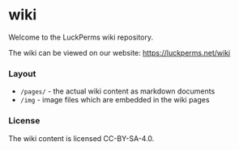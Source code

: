 # wiki

Welcome to the LuckPerms wiki repository.

The wiki can be viewed on our website: https://luckperms.net/wiki

### Layout

* `/pages/` - the actual wiki content as markdown documents
* `/img` - image files which are embedded in the wiki pages

### License

The wiki content is licensed CC-BY-SA-4.0.
